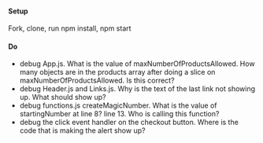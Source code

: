 #### Setup
Fork, clone, run npm install, npm start

#### Do
 * debug App.js. What is the value of maxNumberOfProductsAllowed. How many objects are in the products array after doing a slice on maxNumberOfProductsAllowed. Is this correct?
 * debug Header.js and Links.js. Why is the text of the last link not showing up. What should show up?
 * debug functions.js createMagicNumber. What is the value of startingNumber at line 8? line 13. Who is calling this function? 
 * debug the click event handler on the checkout button. Where is the code that is making the alert show up?
